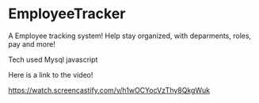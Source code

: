 # EmployeeTracker

A Employee tracking system! Help stay organized, with deparments, roles, pay and more!

Tech used
Mysql
javascript

Here is a link to the video!

https://watch.screencastify.com/v/h1wOCYocVzThy8QkgWuk
